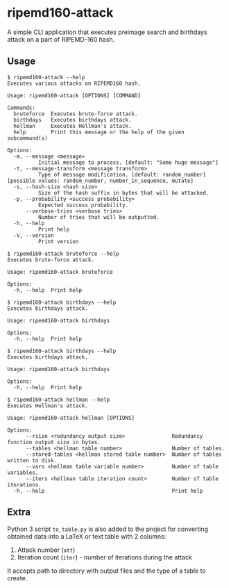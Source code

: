 # ripemd160-attack

A simple CLI application that executes preimage search and birthdays attack on a part of RIPEMD-160 hash.

## Usage

```console
$ ripemd160-attack --help
Executes various attacks on RIPEMD160 hash.

Usage: ripemd160-attack [OPTIONS] [COMMAND]

Commands:
  bruteforce  Executes brute-force attack.
  birthdays   Executes birthdays attack.
  hellman     Executes Hellman's attack.
  help        Print this message or the help of the given subcommand(s)

Options:
  -m, --message <message>
          Initial message to process. [default: "Some huge message"]
  -t, --message-transform <message transform>
          Type of message modification. [default: random_number] [possible values: random_number, number_in_sequence, mutate]
  -s, --hash-size <hash size>
          Size of the hash suffix in bytes that will be attacked.
  -p, --probability <success probability>
          Expected success probability.
      --verbose-tries <verbose tries>
          Number of tries that will be outputted.
  -h, --help
          Print help
  -V, --version
          Print version
```

```console
$ ripemd160-attack bruteforce --help
Executes brute-force attack.

Usage: ripemd160-attack bruteforce

Options:
  -h, --help  Print help
```

```console
$ ripemd160-attack birthdays --help
Executes birthdays attack.

Usage: ripemd160-attack birthdays

Options:
  -h, --help  Print help
```

```console
$ ripemd160-attack birthdays --help
Executes birthdays attack.

Usage: ripemd160-attack birthdays

Options:
  -h, --help  Print help
```

```console
$ ripemd160-attack hellman --help
Executes Hellman's attack.

Usage: ripemd160-attack hellman [OPTIONS]

Options:
      --rsize <redundancy output size>               Redundancy function output size in bytes.
      --tables <hellman table number>                Number of tables.
      --stored-tables <hellman stored table number>  Number of tables written to disk.
      --vars <hellman table variable number>         Number of table variables.
      --iters <hellman table iteration count>        Number of table iterations.
  -h, --help                                         Print help
```

## Extra

Python 3 script `to_table.py` is also added to the project for converting obtained data into a LaTeX or text table with 2 columns:
1. Attack number (`att`)
2. Iteration count (`iter`) - number of iterations during the attack

It accepts path to directory with output files and the type of a table to create.
